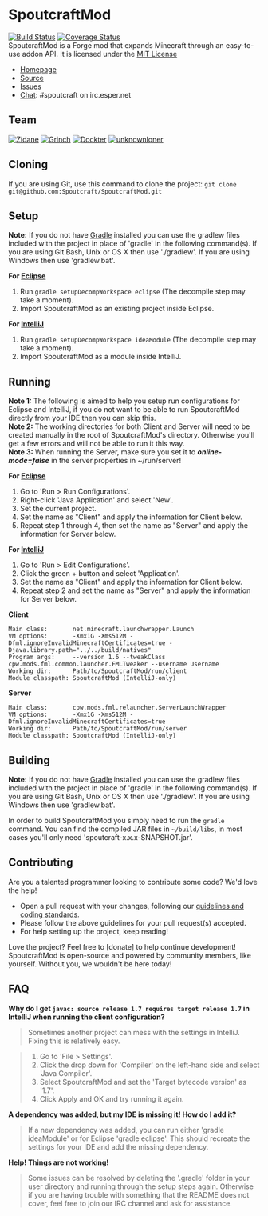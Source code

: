 SpoutcraftMod
=============
[![Build Status](https://travis-ci.org/Spoutcraft/SpoutcraftMod.png?branch=master)](https://travis-ci.org/Spoutcraft/SpoutcraftMod) [![Coverage Status](https://coveralls.io/repos/Spoutcraft/SpoutcraftMod/badge.png)](https://coveralls.io/r/Spoutcraft/SpoutcraftMod)  
SpoutcraftMod is a Forge mod that expands Minecraft through an easy-to-use addon API. It is licensed under the [MIT License]

* [Homepage]
* [Source]
* [Issues]
* [Chat]: #spoutcraft on irc.esper.net

## Team
[![Zidane](https://secure.gravatar.com/avatar/3b8d6171c3f15daf35328a4f04c83de9?s=48)](https://github.com/Zidane "Zidane, Lead Developer")
[![Grinch](https://secure.gravatar.com/avatar/19d97d07c8797464aa8b7e2e0481da78?s=48)](https://github.com/Grinch "Grinch, Developer")
[![Dockter](https://secure.gravatar.com/avatar/532e7ce3830bfb47b22c241d45e63cc9?s=48)](https://github.com/mcsnetworks "Dockter, Developer")
[![unknownloner](https://secure.gravatar.com/avatar/4a8d2d1a1f594cacf05738f62d4c3a5c?s=48)](https://github.com/unknownloner "unknownloner, Developer")

## Cloning
If you are using Git, use this command to clone the project: `git clone git@github.com:Spoutcraft/SpoutcraftMod.git`

## Setup
__Note:__ If you do not have [Gradle] installed you can use the gradlew files included with the project in place of 'gradle' in the following command(s). If you are using Git Bash, Unix or OS X then use './gradlew'. If you are using Windows then use 'gradlew.bat'.

__For [Eclipse]__  
1. Run `gradle setupDecompWorkspace eclipse` (The decompile step may take a moment).  
2. Import SpoutcraftMod as an existing project inside Eclipse.

__For [IntelliJ]__  
1. Run `gradle setupDecompWorkspace ideaModule` (The decompile step may take a moment).  
2. Import SpoutcraftMod as a module inside IntelliJ.

## Running
__Note 1:__ The following is aimed to help you setup run configurations for Eclipse and IntelliJ, if you do not want to be able to run SpoutcraftMod directly from your IDE then you can skip this.  
__Note 2:__ The working directories for both Client and Server will need to be created manually in the root of SpoutcraftMod's directory. Otherwise you'll get a few errors and will not be able to run it this way.  
__Note 3:__ When running the Server, make sure you set it to *__online-mode=false__* in the server.properties in ~/run/server!  

__For [Eclipse]__  
1. Go to 'Run > Run Configurations'.  
2. Right-click 'Java Application' and select 'New'.  
3. Set the current project.  
4. Set the name as "Client" and apply the information for Client below.  
5. Repeat step 1 through 4, then set the name as "Server" and apply the information for Server below.  

__For [IntelliJ]__  
1. Go to 'Run > Edit Configurations'.  
2. Click the green + button and select 'Application'.  
3. Set the name as "Client" and apply the information for Client below.  
4. Repeat step 2 and set the name as "Server" and apply the information for Server below.  
 
__Client__
```
Main class:       net.minecraft.launchwrapper.Launch
VM options:       -Xmx1G -Xms512M -Dfml.ignoreInvalidMinecraftCertificates=true -Djava.library.path="../../build/natives"
Program args:     --version 1.6 --tweakClass cpw.mods.fml.common.launcher.FMLTweaker --username Username
Working dir:      Path/to/SpoutcraftMod/run/client
Module classpath: SpoutcraftMod (IntelliJ-only)
```

__Server__
```
Main class:       cpw.mods.fml.relauncher.ServerLaunchWrapper
VM options:       -Xmx1G -Xms512M -Dfml.ignoreInvalidMinecraftCertificates=true
Working dir:      Path/to/SpoutcraftMod/run/server
Module classpath: SpoutcraftMod (IntelliJ-only)
```

## Building
__Note:__ If you do not have [Gradle] installed you can use the gradlew files included with the project in place of 'gradle' in the following command(s). If you are using Git Bash, Unix or OS X then use './gradlew'. If you are using Windows then use 'gradlew.bat'.

In order to build SpoutcraftMod you simply need to run the `gradle` command. You can find the compiled JAR files in `~/build/libs`, in most cases you'll only need 'spoutcraft-x.x.x-SNAPSHOT.jar'.

## Contributing
Are you a talented programmer looking to contribute some code? We'd love the help!
* Open a pull request with your changes, following our [guidelines and coding standards](CONTRIBUTING.md).
* Please follow the above guidelines for your pull request(s) accepted.
* For help setting up the project, keep reading!

Love the project? Feel free to [donate] to help continue development! SpoutcraftMod is open-source and powered by community members, like yourself. Without you, we wouldn't be here today!

## FAQ
__Why do I get `javac: source release 1.7 requires target release 1.7` in IntelliJ when running the client configuration?__
>Sometimes another project can mess with the settings in IntelliJ. Fixing this is relatively easy.

>1. Go to 'File > Settings'.
>2. Click the drop down for 'Compiler' on the left-hand side and select 'Java Compiler'.
>3. Select SpoutcraftMod and set the 'Target bytecode version' as '1.7'.
>4. Click Apply and OK and try running it again.

__A dependency was added, but my IDE is missing it! How do I add it?__
>If a new dependency was added, you can run either 'gradle ideaModule' or for Eclipse 'gradle eclipse'. This should recreate the settings for your IDE and add the missing dependency.

__Help! Things are not working!__
>Some issues can be resolved by deleting the '.gradle' folder in your user directory and running through the setup steps again. Otherwise if you are having trouble with something that the README does not cover, feel free to join our IRC channel and ask for assistance.

[Homepage]: http://spoutcraft.org/
[Forums]: http://spoutcraft.org/forums/
[Chat]: http://spoutcraft.org/chat/
[Issues]: http://spoutcraft.org/issues/
[Source]: https://github.com/Spoutcraft/SpoutcraftMod/
[Twitter]: https://twitter.com/Spoutcraft/
[Facebook]: http://www.facebook.com/pages/Spoutcraft/351909024946422/
[MIT License]: http://www.tldrlegal.com/license/mit-license/
[Gradle]: http://www.gradle.org/
[Eclipse]: http://www.eclipse.org/
[IntelliJ]: http://www.jetbrains.com/idea/